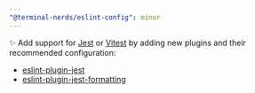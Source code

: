 ```yaml
---
"@terminal-nerds/eslint-config": minor
---
```


✨ Add support for [Jest] or [Vitest] by adding new plugins and their recommended configuration:

-   [eslint-plugin-jest]
-   [eslint-plugin-jest-formatting]

[jest]: https://jestjs.io/
[vitest]: https://vitest.dev/
[eslint-plugin-jest]: https://github.com/jest-community/eslint-plugin-jest
[eslint-plugin-jest-formatting]: https://github.com/dangreenisrael/eslint-plugin-jest-formatting
